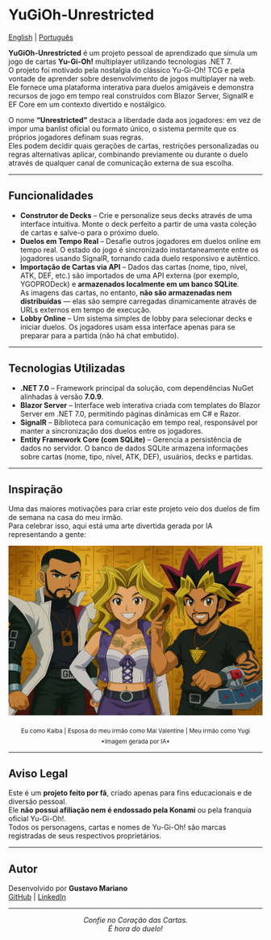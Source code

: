 # YuGiOh-Unrestricted

[English](README.md) | [Português](README.pt-BR.md)

**YuGiOh-Unrestricted** é um projeto pessoal de aprendizado que simula um jogo de cartas **Yu-Gi-Oh!** multiplayer utilizando tecnologias .NET 7.  
O projeto foi motivado pela nostalgia do clássico Yu-Gi-Oh! TCG e pela vontade de aprender sobre desenvolvimento de jogos multiplayer na web.  
Ele fornece uma plataforma interativa para duelos amigáveis e demonstra recursos de jogo em tempo real construídos com Blazor Server, SignalR e EF Core em um contexto divertido e nostálgico.

O nome **“Unrestricted”** destaca a liberdade dada aos jogadores: em vez de impor uma banlist oficial ou formato único, o sistema permite que os próprios jogadores definam suas regras.  
Eles podem decidir quais gerações de cartas, restrições personalizadas ou regras alternativas aplicar, combinando previamente ou durante o duelo através de qualquer canal de comunicação externa de sua escolha.

---

## Funcionalidades

- **Construtor de Decks** – Crie e personalize seus decks através de uma interface intuitiva. Monte o deck perfeito a partir de uma vasta coleção de cartas e salve-o para o próximo duelo.  
- **Duelos em Tempo Real** – Desafie outros jogadores em duelos online em tempo real. O estado do jogo é sincronizado instantaneamente entre os jogadores usando SignalR, tornando cada duelo responsivo e autêntico.  
- **Importação de Cartas via API** – Dados das cartas (nome, tipo, nível, ATK, DEF, etc.) são importados de uma API externa (por exemplo, YGOPRODeck) e **armazenados localmente em um banco SQLite**.  
  As imagens das cartas, no entanto, **não são armazenadas nem distribuídas** — elas são sempre carregadas dinamicamente através de URLs externos em tempo de execução.  
- **Lobby Online** – Um sistema simples de lobby para selecionar decks e iniciar duelos. Os jogadores usam essa interface apenas para se preparar para a partida (não há chat embutido).  

---

## Tecnologias Utilizadas

- **.NET 7.0** – Framework principal da solução, com dependências NuGet alinhadas à versão **7.0.9**.  
- **Blazor Server** – Interface web interativa criada com templates do Blazor Server em .NET 7.0, permitindo páginas dinâmicas em C# e Razor.  
- **SignalR** – Biblioteca para comunicação em tempo real, responsável por manter a sincronização dos duelos entre os jogadores.  
- **Entity Framework Core (com SQLite)** – Gerencia a persistência de dados no servidor. O banco de dados SQLite armazena informações sobre cartas (nome, tipo, nível, ATK, DEF), usuários, decks e partidas.  

---

## Inspiração

Uma das maiores motivações para criar este projeto veio dos duelos de fim de semana na casa do meu irmão.  
Para celebrar isso, aqui está uma arte divertida gerada por IA representando a gente:  

<p align="center">
  <img src="YuGiOh-Unrestricted/wwwroot/img/family-duel.jpg" alt="Inspiração Família YuGiOh" width="700"/>
</p>

<p align="center">
  <sub>Eu como Kaiba | Esposa do meu irmão como Mai Valentine | Meu irmão como Yugi</sub><br>
  <sub>*Imagem gerada por IA*</sub>
</p>

---

## Aviso Legal

Este é um **projeto feito por fã**, criado apenas para fins educacionais e de diversão pessoal.  
Ele **não possui afiliação nem é endossado pela Konami** ou pela franquia oficial Yu-Gi-Oh!.  
Todos os personagens, cartas e nomes de Yu-Gi-Oh! são marcas registradas de seus respectivos proprietários.  

---

## Autor

Desenvolvido por **Gustavo Mariano**  
[GitHub](https://github.com/GustavoMariano) | [LinkedIn](https://www.linkedin.com/in/gustavo-mariano)

---

<div align="center">

*Confie no Coração das Cartas.*  
*É hora do duelo!*  

</div>
